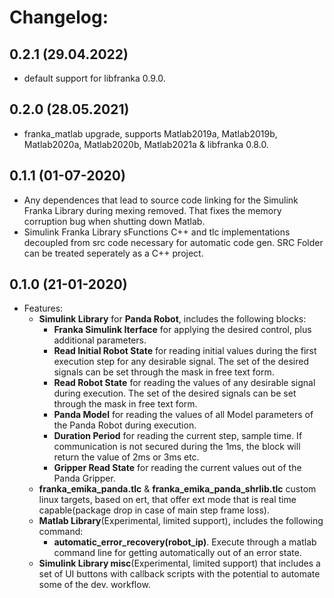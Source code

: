 # Changelog:

## 0.2.1 (29.04.2022)

   - default support for libfranka 0.9.0.

## 0.2.0 (28.05.2021)

   - franka_matlab upgrade, supports Matlab2019a, Matlab2019b, Matlab2020a, Matlab2020b, Matlab2021a & libfranka 0.8.0.


## 0.1.1 (01-07-2020)

   - Any dependences that lead to source code linking for the Simulink Franka Library during mexing removed. That fixes the memory corruption
     bug when shutting down Matlab.
   - Simulink Franka Library sFunctions C++ and tlc implementations decoupled from src code necessary for automatic code gen. SRC Folder can be treated seperately as a C++ project.
   

## 0.1.0 (21-01-2020)
  
  - Features:
    - **Simulink Library** for **Panda Robot**, includes the following blocks:
        - **Franka Simulink Iterface** for applying the desired control, plus additional parameters.
        - **Read Initial Robot State** for reading initial values during the first execution step for any desirable signal. The set of the desired signals can be set through the mask in free text form.
        - **Read Robot State** for reading the values of any desirable signal during execution. The set of the desired signals can be set through the mask in free text form.
        - **Panda Model** for reading the values of all Model parameters of the Panda Robot during execution.
        - **Duration Period** for reading the current step, sample time. If communication is not secured during the 1ms, the block will return the value of 2ms or 3ms etc.
        - **Gripper Read State** for reading the current values out of the Panda Gripper.
    - **franka_emika_panda.tlc** & **franka_emika_panda_shrlib.tlc** custom linux targets, based on ert, that offer ext mode that is real time capable(package drop in case of main step frame loss).
    - **Matlab Library**(Experimental, limited support), includes the following command:
        - **automatic_error_recovery(robot_ip)**. Execute through a matlab command line for getting automatically out of an error state.
    - **Simulink Library misc**(Experimental, limited support) that includes a set of UI buttons with callback scripts with the potential to automate some of the dev. workflow. 
